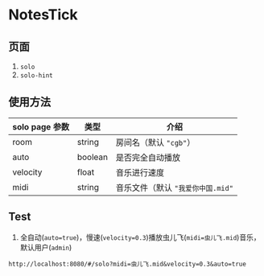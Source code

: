 # NotesTick

## 页面

1. `solo`
2. `solo-hint`

## 使用方法

| solo page 参数 | 类型    | 介绍                              |
| -------------- | ------- | --------------------------------- |
| room           | string  | 房间名（默认 `"cgb"`）            |
| auto           | boolean | 是否完全自动播放                  |
| velocity       | float   | 音乐进行速度                      |
| midi           | string  | 音乐文件（默认 `"我爱你中国.mid"` |

## Test

1. 全自动(`auto=true`)，慢速(`velocity=0.3`)播放虫儿飞(`midi=虫儿飞.mid`)音乐，默认用户(`admin`)

```
http://localhost:8080/#/solo?midi=虫儿飞.mid&velocity=0.3&auto=true
```
